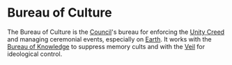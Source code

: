 # Bureau of Culture

The Bureau of Culture is the [Council](/docs/factions/council.md)'s bureau for enforcing the [Unity Creed](/docs/concepts/unity-creed.md) and managing ceremonial events, especially on [Earth](/docs/planets/earth.md). It works with the [Bureau of Knowledge](/docs/factions/bureau-of-knowledge.md) to suppress memory cults and with the [Veil](/docs/factions/veil.md) for ideological control.